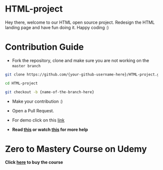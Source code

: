 # HTML-project

Hey there, welcome to our HTML open source project. Redesign the HTML landing page and have fun doing it. Happy coding :)

# Contribution Guide

- Fork the repository, clone and make sure you are not working on the `master branch`

```bash
git clone https://github.com/{your-github-username-here}/HTML-project.git
```

```bash
cd HTML-project
```

```bash
git checkout -b {name-of-the-branch-here}
```

- Make your contribution :)

- Open a Pull Request.

- For demo click on this [link](https://zero-to-mastery.github.io/HTML-project/)

- **Read [this](https://help.github.com/en/articles/creating-a-pull-request-from-a-fork) or watch [this](https://www.youtube.com/watch?v=G1I3HF4YWEw) for more help**

# Zero to Mastery Course on Udemy

**Click [here](https://www.udemy.com/course/the-complete-web-developer-zero-to-mastery/) to buy the course**

